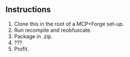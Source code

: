 Instructions
------------

1. Clone this in the root of a MCP+Forge set-up.  
2. Run recompile and reobfuscate.  
3. Package in .zip.  
4. ???  
5. Profit.  
